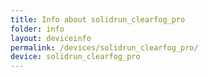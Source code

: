 ```yaml
---
title: Info about solidrun_clearfog_pro
folder: info
layout: deviceinfo
permalink: /devices/solidrun_clearfog_pro/
device: solidrun_clearfog_pro
---
```

